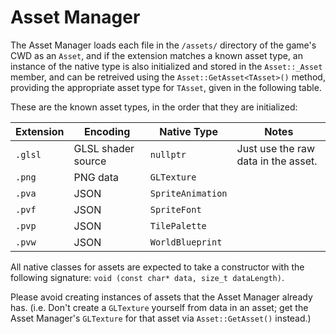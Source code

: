 Asset Manager
=============

The Asset Manager loads each file in the `/assets/` directory of the game's CWD as an `Asset`, and if the extension matches a known asset type, an instance of the native type is also initialized and stored in the `Asset::_Asset` member, and can be retreived using the `Asset::GetAsset<TAsset>()` method, providing the appropriate asset type for `TAsset`, given in the following table.

These are the known asset types, in the order that they are initialized:

| Extension |      Encoding      |    Native Type     |                Notes                |
|-----------|--------------------|--------------------|-------------------------------------|
| `.glsl`   | GLSL shader source | `nullptr`          | Just use the raw data in the asset. |
| `.png`    | PNG data           | `GLTexture`        |                                     |
| `.pva`    | JSON               | `SpriteAnimation`  |                                     |
| `.pvf`    | JSON               | `SpriteFont`       |                                     |
| `.pvp`    | JSON               | `TilePalette`      |                                     |
| `.pvw`    | JSON               | `WorldBlueprint`   |                                     |

All native classes for assets are expected to take a constructor with the following signature: `void (const char* data, size_t dataLength)`.

Please avoid creating instances of assets that the Asset Manager already has. (i.e. Don't create a `GLTexture` yourself from data in an asset; get the Asset Manager's `GLTexture` for that asset via `Asset::GetAsset()` instead.)